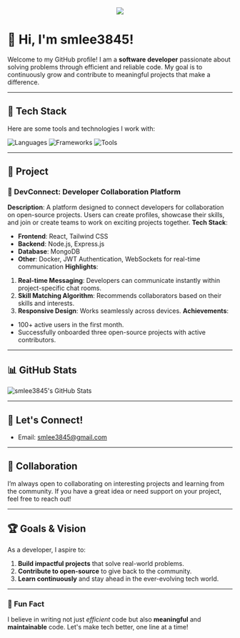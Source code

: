 <div align=center>
	<img src="https://capsule-render.vercel.app/api?type=waving&color=auto&height=200&section=header&text=smlee3845%20Github&fontSize=90" />	
</div>


# 👋 Hi, I'm smlee3845!

Welcome to my GitHub profile! I am a **software developer** passionate about solving problems through efficient and reliable code. My goal is to continuously grow and contribute to meaningful projects that make a difference.

---

## 🔧 Tech Stack

Here are some tools and technologies I work with:  

![Languages](https://img.shields.io/badge/Languages-JavaScript%20%7C%20Python%20%7C%20C%2B%2B-brightgreen?style=flat-square)
![Frameworks](https://img.shields.io/badge/Frameworks-React%20%7C%20Node.js%20%7C%20Django-blue?style=flat-square)
![Tools](https://img.shields.io/badge/Tools-Git%20%7C%20Docker%20%7C%20VS%20Code-orange?style=flat-square)

---

## 🌟 Project

### 🔗 DevConnect: Developer Collaboration Platform
**Description**: A platform designed to connect developers for collaboration on open-source projects. Users can create profiles, showcase their skills, and join or create teams to work on exciting projects together.
**Tech Stack**:
 - **Frontend**: React, Tailwind CSS
 - **Backend**: Node.js, Express.js
 - **Database**: MongoDB
 - **Other**: Docker, JWT Authentication, WebSockets for real-time communication
**Highlights**:
 1. **Real-time Messaging**: Developers can communicate instantly within project-specific chat rooms.
 2. **Skill Matching Algorithm**: Recommends collaborators based on their skills and interests.
 3. **Responsive Design**: Works seamlessly across devices.
**Achievements**:
- 100+ active users in the first month.
- Successfully onboarded three open-source projects with active contributors.

---

## 📊 GitHub Stats

![smlee3845's GitHub Stats](https://github-readme-stats.vercel.app/api?username=smlee3845&show_icons=true&theme=radical)  


---

## 💬 Let's Connect!

- Email: [smlee3845@gmail.com](mailto:smlee3845@gmail.com)


---

## 🙌 Collaboration

I’m always open to collaborating on interesting projects and learning from the community. If you have a great idea or need support on your project, feel free to reach out!

---

## 🏆 Goals & Vision

As a developer, I aspire to:
1. **Build impactful projects** that solve real-world problems.
2. **Contribute to open-source** to give back to the community.
3. **Learn continuously** and stay ahead in the ever-evolving tech world.

---

### 🚀 Fun Fact

I believe in writing not just *efficient* code but also **meaningful** and **maintainable** code. Let's make tech better, one line at a time!  

	
